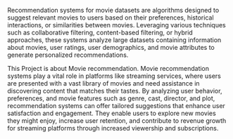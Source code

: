 Recommendation systems for movie datasets are algorithms designed to suggest relevant movies to users based on their preferences, historical interactions, or similarities between movies. Leveraging various techniques such as collaborative filtering, content-based filtering, or hybrid approaches, these systems analyze large datasets containing information about movies, user ratings, user demographics, and movie attributes to generate personalized recommendations.

This Project is about Movie recommendation. Movie recommendation systems play a vital role in platforms like streaming services, where users are presented with a vast library of movies and need assistance in discovering content that matches their tastes. By analyzing user behavior, preferences, and movie features such as genre, cast, director, and plot, recommendation systems can offer tailored suggestions that enhance user satisfaction and engagement. They enable users to explore new movies they might enjoy, increase user retention, and contribute to revenue growth for streaming platforms through increased viewership and subscriptions.
